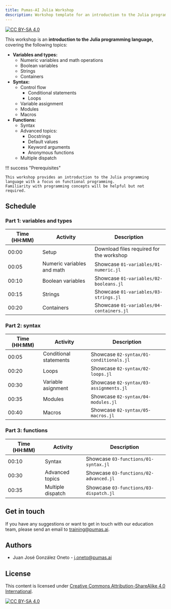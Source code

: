 ```yaml
---
title: Pumas-AI Julia Workshop 
description: Workshop template for an introduction to the Julia programming language. Covers variables and types, syntax, functions and functional programming
---
```


[![CC BY-SA 4.0](https://img.shields.io/badge/License-CC%20BY--SA%204.0-lightgrey.svg)](http://creativecommons.org/licenses/by-sa/4.0/)

This workshop is an **introduction to the Julia programming language,** covering the following topics:

- **Variables and types:**
    - Numeric variables and math operations
    - Boolean variables
    - Strings
    - Containers
- **Syntax:**
    - Control flow
        - Conditional statements
        - Loops
    - Variable assignment
    - Modules
    - Macros
- **Functions:**
    - Syntax
    - Advanced topics:
        - Docstrings
        - Default values
        - Keyword arguments
        - Anonymous functions 
    - Multiple dispatch

!!! success "Prerequisites"

    This workshop provides an introduction to the Julia programming language with a focus on functional programming. 
    Familiarity with programming concepts will be helpful but not required.

## Schedule

### Part 1: variables and types

| Time (HH:MM) | Activity                    | Description                               |
|--------------|-----------------------------|-------------------------------------------|
| 00:00        | Setup                       | Download files required for the workshop  |
| 00:05        | Numeric variables and math  | Showcase `01-variables/01-numeric.jl`     |
| 00:10        | Boolean variables           | Showcase `01-variables/02-booleans.jl`    |
| 00:15        | Strings                     | Showcase `01-variables/03-strings.jl`     |
| 00:20        | Containers                  | Showcase `01-variables/04-containers.jl`  |

### Part 2: syntax

| Time (HH:MM) | Activity                  | Description                             |
|--------------|---------------------------|-----------------------------------------|
| 00:05        | Conditional statements    | Showcase `02-syntax/01-conditionals.jl` |
| 00:20        | Loops                     | Showcase `02-syntax/02-loops.jl`        |
| 00:30        | Variable asignment        | Showcase `02-syntax/03-assignments.jl`  |
| 00:35        | Modules                   | Showcase `02-syntax/04-modules.jl`      |
| 00:40        | Macros                    | Showcase `02-syntax/05-macros.jl`       |

### Part 3: functions

| Time (HH:MM) | Activity          | Description                            |
|--------------|-------------------|----------------------------------------|
| 00:10        | Syntax            | Showcase `03-functions/01-syntax.jl`   |
| 00:30        | Advanced topics   | Showcase `03-functions/02-advanced.jl` |
| 00:35        | Multiple dispatch | Showcase `03-functions/03-dispatch.jl` |


## Get in touch

If you have any suggestions or want to get in touch with our education team,
please send an email to <training@pumas.ai>.

## Authors

- Juan José González Oneto - <j.oneto@pumas.ai>

## License

This content is licensed under [Creative Commons Attribution-ShareAlike 4.0 International](http://creativecommons.org/licenses/by-sa/4.0/).

[![CC BY-SA 4.0](https://licensebuttons.net/l/by-sa/4.0/88x31.png)](http://creativecommons.org/licenses/by-sa/4.0/)
